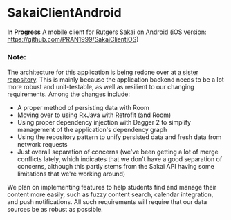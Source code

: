 # SakaiClientAndroid

**In Progress** A mobile client for Rutgers Sakai on Android (iOS version: https://github.com/PRAN1999/SakaiClientiOS)

### Note:
The architecture for this application is being redone over at <a href="https://github.com/SChakravorti21/SakaiClientAndroid2.0" target="_blank">a sister repository</a>. This is mainly because the application backend needs to be a lot more robust and unit-testable, as well as resilient to our changing requirements. Among the changes include:
  - A proper method of persisting data with Room
  - Moving over to using RxJava with Retrofit (and Room)
  - Using proper dependency injection with Dagger 2 to simplify management of 
    the application's dependency graph
  - Using the repository pattern to unify persisted data and fresh data from network requests
  - Just overall separation of concerns (we've been getting a lot of merge conflicts lately,
    which indicates that we don't have a good separation of concerns, although this partly
    stems from the Sakai API having some limitations that we're working around)
    
We plan on implementing features to help students find and manage their content more easily, such as fuzzy content search, calendar integration, and push notifications. All such requirements will require that our data sources be as robust as possible.
